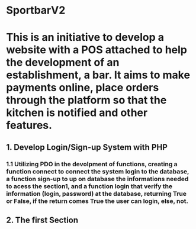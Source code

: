 # SportbarV2
# This is an initiative to develop a website with a POS attached to help the development of an establishment, a bar. It aims to make payments online, place orders through the platform so that the kitchen is notified and other features.
## 1. Develop Login/Sign-up System with PHP
### 1.1 Utilizing PDO in the devolpment of functions, creating a function connect to connect the system login to the database, a function sign-up to up on database the informations needed to acess the section1, and a function login that verify the information (login, password) at the database, returning True or False, if the return comes True the user can login, else, not.
## 2. The first Section


